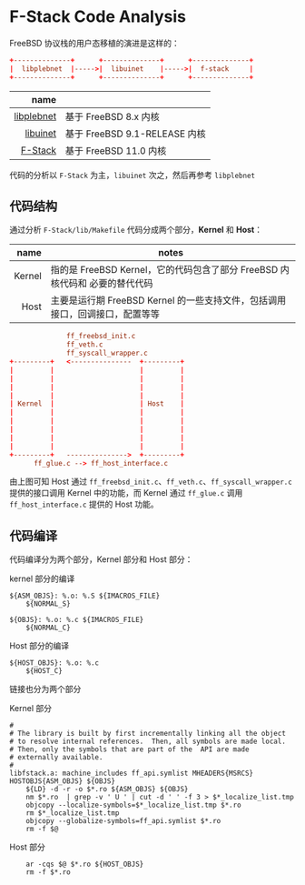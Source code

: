 # F-Stack Code Analysis

FreeBSD 协议栈的用户态移植的演进是这样的：

```conf
+--------------+      +--------------+      +--------------+
|  libplebnet  |----->|  libuinet    |----->|  f-stack     |
+--------------+      +--------------+      +--------------+
```

| name |  |
|-:|-|
|[libplebnet](https://gitorious.org/freebsd/kmm-sandbox/commit/fa8a11970bc0ed092692736f175925766bebf6af?p=freebsd:kmm-sandbox.git;a=tree;f=lib/libplebnet;h=ae446dba0b4f8593b69b339ea667e12d5b709cfb;hb=refs/heads/work/svn_trunk_libplebnet) | 基于 FreeBSD 8.x 内核
|[libuinet](https://github.com/pkelsey/libuinet) | 基于 FreeBSD 9.1-RELEASE 内核
|[F-Stack](https://github.com/F-Stack/f-stack) | 基于 FreeBSD 11.0 内核

代码的分析以 `F-Stack` 为主，`libuinet` 次之，然后再参考 `libplebnet`

## 代码结构

通过分析 `F-Stack/lib/Makefile` 代码分成两个部分，**Kernel** 和 **Host**：

|name    | notes                                                                  |
|-------:|------------------------------------------------------------------------|
|Kernel  | 指的是 FreeBSD Kernel，它的代码包含了部分 FreeBSD 内核代码和 必要的替代代码|
|Host    | 主要是运行期 FreeBSD Kernel 的一些支持文件，包括调用接口，回调接口，配置等等 |


```conf
              ff_freebsd_init.c
              ff_veth.c
              ff_syscall_wrapper.c
+---------+   <---------------  +---------+
|         |                     |         |
|         |                     |         |
|         |                     |         |
|         |                     |         |
| Kernel  |                     | Host    |
|         |                     |         |
|         |                     |         |
|         |                     |         |
|         |                     |         |
|         |                     |         |
+---------+   --------------->  +---------+
      ff_glue.c --> ff_host_interface.c
```

由上图可知 Host 通过 `ff_freebsd_init.c`、`ff_veth.c`、`ff_syscall_wrapper.c` 提供的接口调用 Kernel 中的功能，而 Kernel 通过 `ff_glue.c` 调用 `ff_host_interface.c` 提供的 Host 功能。

## 代码编译

代码编译分为两个部分，Kernel 部分和 Host 部分：

kernel 部分的编译

```make
${ASM_OBJS}: %.o: %.S ${IMACROS_FILE}
    ${NORMAL_S}

${OBJS}: %.o: %.c ${IMACROS_FILE}
    ${NORMAL_C}
```

Host 部分的编译

```make
${HOST_OBJS}: %.o: %.c
    ${HOST_C}
```

链接也分为两个部分

Kernel 部分

```make
#
# The library is built by first incrementally linking all the object
# to resolve internal references.  Then, all symbols are made local.
# Then, only the symbols that are part of the  API are made
# externally available.
#
libfstack.a: machine_includes ff_api.symlist MHEADERS{MSRCS} HOSTOBJS{ASM_OBJS} ${OBJS}
    ${LD} -d -r -o $*.ro ${ASM_OBJS} ${OBJS}
    nm $*.ro  | grep -v ' U ' | cut -d ' ' -f 3 > $*_localize_list.tmp
    objcopy --localize-symbols=$*_localize_list.tmp $*.ro 
    rm $*_localize_list.tmp
    objcopy --globalize-symbols=ff_api.symlist $*.ro
    rm -f $@
```

Host 部分

```make
    ar -cqs $@ $*.ro ${HOST_OBJS}
    rm -f $*.ro
```
